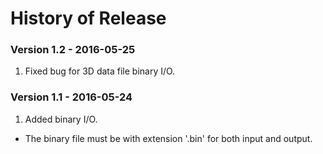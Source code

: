 History of Release
==================

### Version 1.2 - 2016-05-25

1. Fixed bug for 3D data file binary I/O.

### Version 1.1 - 2016-05-24

1. Added binary I/O.
- The binary file must be with extension '.bin' for both input and output.